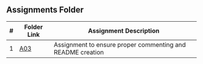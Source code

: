 ##  Assignments Folder

|   #   | Folder Link | Assignment Description |
| :---: | ----------- | ---------------------- |
|    1  | [A03](https://github.com/Jarette/2143-OOP-Greene/blob/main/Assignments/A03)| Assignment to ensure proper commenting and README creation|
